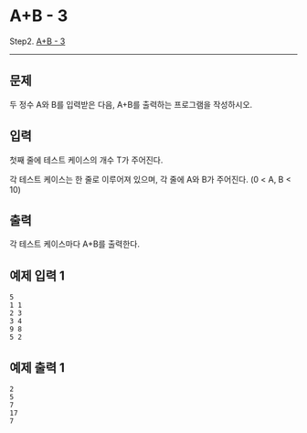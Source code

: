 # A+B - 3
Step2. [A+B - 3](https://www.acmicpc.net/problem/10950)

---

## 문제

두 정수 A와 B를 입력받은 다음, A+B를 출력하는 프로그램을 작성하시오.

## 입력

첫째 줄에 테스트 케이스의 개수 T가 주어진다.

각 테스트 케이스는 한 줄로 이루어져 있으며, 각 줄에 A와 B가 주어진다. (0 < A, B < 10)

## 출력

각 테스트 케이스마다 A+B를 출력한다.

## 예제 입력 1 

```
5
1 1
2 3
3 4
9 8
5 2
```

## 예제 출력 1 

```
2
5
7
17
7
```